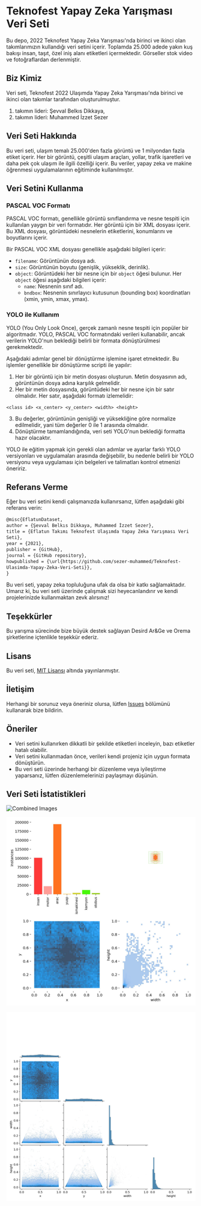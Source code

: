 # Teknofest Yapay Zeka Yarışması Veri Seti

Bu depo, 2022 Teknofest Yapay Zeka Yarışması'nda birinci ve ikinci olan takımlarımızın kullandığı veri setini içerir. Toplamda 25.000 adede yakın kuş bakışı insan, taşıt, özel iniş alanı etiketleri içermektedir. Görseller stok video ve fotoğraflardan derlenmiştir.

## Biz Kimiz

Veri seti, Teknofest 2022 Ulaşımda Yapay Zeka Yarışması'nda birinci ve ikinci olan takımlar tarafından oluşturulmuştur. 

1. takımın lideri: Şevval Belkıs Dikkaya, 
2. takımın lideri: Muhammed İzzet Sezer
## Veri Seti Hakkında

Bu veri seti, ulaşım temalı 25.000'den fazla görüntü ve 1 milyondan fazla etiket içerir. Her bir görüntü, çeşitli ulaşım araçları, yollar, trafik işaretleri ve daha pek çok ulaşım ile ilgili özelliği içerir. Bu veriler, yapay zeka ve makine öğrenmesi uygulamalarının eğitiminde kullanılmıştır.

## Veri Setini Kullanma

### PASCAL VOC Formatı

PASCAL VOC formatı, genellikle görüntü sınıflandırma ve nesne tespiti için kullanılan yaygın bir veri formatıdır. Her görüntü için bir XML dosyası içerir. Bu XML dosyası, görüntüdeki nesnelerin etiketlerini, konumlarını ve boyutlarını içerir.

Bir PASCAL VOC XML dosyası genellikle aşağıdaki bilgileri içerir:

- `filename`: Görüntünün dosya adı.
- `size`: Görüntünün boyutu (genişlik, yükseklik, derinlik).
- `object`: Görüntüdeki her bir nesne için bir `object` öğesi bulunur. Her `object` öğesi aşağıdaki bilgileri içerir:
  - `name`: Nesnenin sınıf adı.
  - `bndbox`: Nesnenin sınırlayıcı kutusunun (bounding box) koordinatları (xmin, ymin, xmax, ymax).

### YOLO ile Kullanım

YOLO (You Only Look Once), gerçek zamanlı nesne tespiti için popüler bir algoritmadır. YOLO, PASCAL VOC formatındaki verileri kullanabilir, ancak verilerin YOLO'nun beklediği belirli bir formata dönüştürülmesi gerekmektedir. 

Aşağıdaki adımlar genel bir dönüştürme işlemine işaret etmektedir. Bu işlemler genellikle bir dönüştürme scripti ile yapılır:

1. Her bir görüntü için bir metin dosyası oluşturun. Metin dosyasının adı, görüntünün dosya adına karşılık gelmelidir.
2. Her bir metin dosyasında, görüntüdeki her bir nesne için bir satır olmalıdır. Her satır, aşağıdaki formatı izlemelidir:
```
<class id> <x_center> <y_center> <width> <height>
```

3. Bu değerler, görüntünün genişliği ve yüksekliğine göre normalize edilmelidir, yani tüm değerler 0 ile 1 arasında olmalıdır.
4. Dönüştürme tamamlandığında, veri seti YOLO'nun beklediği formatta hazır olacaktır.

YOLO ile eğitim yapmak için gerekli olan adımlar ve ayarlar farklı YOLO versiyonları ve uygulamaları arasında değişebilir, bu nedenle belirli bir YOLO versiyonu veya uygulaması için belgeleri ve talimatları kontrol etmenizi öneririz.



## Referans Verme

Eğer bu veri setini kendi çalışmanızda kullanırsanız, lütfen aşağıdaki gibi referans verin:

```
@misc{EflatunDataset,
author = {Şevval Belkıs Dikkaya, Muhammed İzzet Sezer},
title = {Eflatun Takımı Teknofest Ulaşımda Yapay Zeka Yarışması Veri Seti},
year = {2021},
publisher = {GitHub},
journal = {GitHub repository},
howpublished = {\url{https://github.com/sezer-muhammed/Teknofest-Ulasimda-Yapay-Zeka-Veri-Seti}},
}
```

Bu veri seti, yapay zeka topluluğuna ufak da olsa bir katkı sağlamaktadır. Umarız ki, bu veri seti üzerinde çalışmak sizi heyecanlandırır ve kendi projelerinizde kullanmaktan zevk alırsınız!


## Teşekkürler

Bu yarışma sürecinde bize büyük destek sağlayan Desird Ar&Ge ve Orema şirketlerine içtenlikle teşekkür ederiz.

## Lisans

Bu veri seti, [MIT Lisansı](LICENSE) altında yayınlanmıştır.

## İletişim

Herhangi bir sorunuz veya öneriniz olursa, lütfen [Issues](https://github.com/sezer-muhammed/Teknofest-Ulasimda-Yapay-Zeka-Veri-Seti/issues) bölümünü kullanarak bize bildirin.

## Öneriler

- Veri setini kullanırken dikkatli bir şekilde etiketleri inceleyin, bazı etiketler hatalı olabilir.
- Veri setini kullanmadan önce, verileri kendi projeniz için uygun formata dönüştürün.
- Bu veri seti üzerinde herhangi bir düzenleme veya iyileştirme yaparsanız, lütfen düzenlemelerinizi paylaşmayı düşünün.
## Veri Seti İstatistikleri

![Combined Images](./images/combined_image.jpg)

![Labels](./images/labels.jpg)

![Labels Correlogram](./images/labels_correlogram.jpg)
